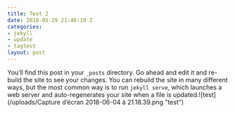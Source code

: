 ```yaml
---
title: Test 2
date: 2018-05-29 21:46:19 Z
categories:
- jekyll
- update
- tagtest
layout: post
---
```


You’ll find this post in your `_posts` directory. Go ahead and edit it and re-build the site to see your changes. You can rebuild the site in many different ways, but the most common way is to run `jekyll serve`, which launches a web server and auto-regenerates your site when a file is updated.![test](/uploads/Capture d’écran 2018-06-04 à 21.18.39.png "test")